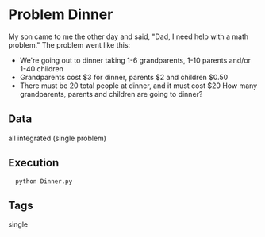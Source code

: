 # Problem Dinner

My son came to me the other day and said, "Dad, I need help with a math problem."
The problem went like this:
 - We're going out to dinner taking 1-6 grandparents, 1-10 parents and/or 1-40 children
 - Grandparents cost $3 for dinner, parents $2 and children $0.50
 - There must be 20 total people at dinner, and it must cost $20
How many grandparents, parents and children are going to dinner?

## Data
  all integrated (single problem)

## Execution
```
  python Dinner.py
```

## Tags
  single
